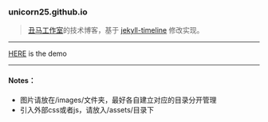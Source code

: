 ### unicorn25.github.io

>[丑马工作室](http://ughorse.com)的技术博客，基于 [jekyll-timeline](https://github.com/lukas-h/jekyll-timeline) 修改实现。

----
[HERE](http://blog.ughorse.com) is the demo

----
#### Notes：
* 图片请放在/images/文件夹，最好各自建立对应的目录分开管理
* 引入外部css或者js，请放入/assets/目录下